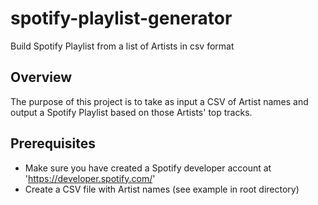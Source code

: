# spotify-playlist-generator
Build Spotify Playlist from a list of Artists in csv format

## Overview
The purpose of this project is to take as input a CSV of Artist names and output a Spotify Playlist based on those Artists' top tracks.

## Prerequisites
- Make sure you have created a Spotify developer account at 'https://developer.spotify.com/'
- Create a CSV file with Artist names (see example in root directory)
